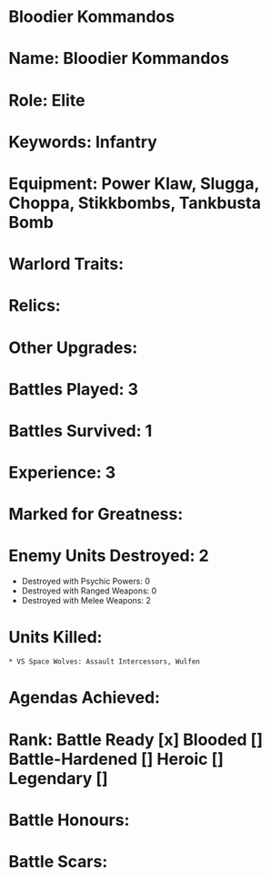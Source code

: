 # Bloodier Kommandos

# Name: Bloodier Kommandos
# Role: Elite
# Keywords: Infantry
# Equipment: Power Klaw, Slugga, Choppa, Stikkbombs, Tankbusta Bomb
# Warlord Traits:
# Relics:
# Other Upgrades:

# Battles Played: 3
# Battles Survived: 1
# Experience: 3
# Marked for Greatness: 
# Enemy Units Destroyed: 2 
  * Destroyed with Psychic Powers: 0 
  * Destroyed with Ranged Weapons: 0 
  * Destroyed with Melee Weapons: 2
# Units Killed: 
    * VS Space Wolves: Assault Intercessors, Wulfen
# Agendas Achieved:

# Rank: Battle Ready [x] Blooded [] Battle-Hardened [] Heroic [] Legendary []

# Battle Honours: 
# Battle Scars: